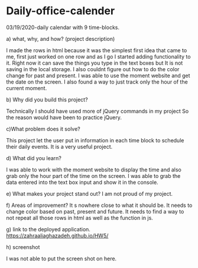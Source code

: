 # Daily-office-calender
03/19/2020-daily calendar with 9 time-blocks.

a)  what, why, and how? (project description)

I made the rows in html because it was the simplest first idea that came to me, first just worked on one row and as I go I started adding functionality to it. Right now it can save the things you type in the text boxes but It is not saving in the local storage. I also couldnt figure out how to do the color change for past and present.
I was able to use the moment website and get the date on the screen. I also found a way to just track only the hour of the current moment.



b) Why did you build this project? 

Technically I should have used more of jQuery commands in my project So the reason would have been to practice jQuery. 

c)What problem does it solve?

This project let the user put in information in each time block to schedule their daily events. It is a very useful project. 

d) What did you learn?

I was able to work with the moment website to display the time and also grab only the hour part of the time on the screen. I was able to grab the data entered into the text box input and show it in the console. 

e) What makes your project stand out? 
I am not proud of my project.


f) Areas of improvement?
It s nowhere close to what it should be.
It needs to change color based on past, present and future.
It needs to find a way to not repeat all those rows in html as well as the function in js. 

g) link to the deployed application.
https://zahraaliaghazadeh.github.io/HW5/

h) screenshot

I was not able to put the screen shot on here.

